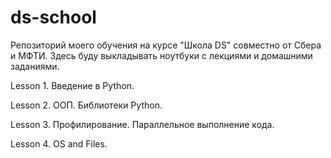 # ds-school

Репозиторий моего обучения на курсе "Школа DS" совместно от Сбера и МФТИ. Здесь буду выкладывать ноутбуки с лекциями и домашними заданиями.

Lesson 1.
Введение в Python.

Lesson 2.
ООП. Библиотеки Python.

Lesson 3.
Профилирование. Параллельное выполнение кода.

Lesson 4.
OS and Files.
